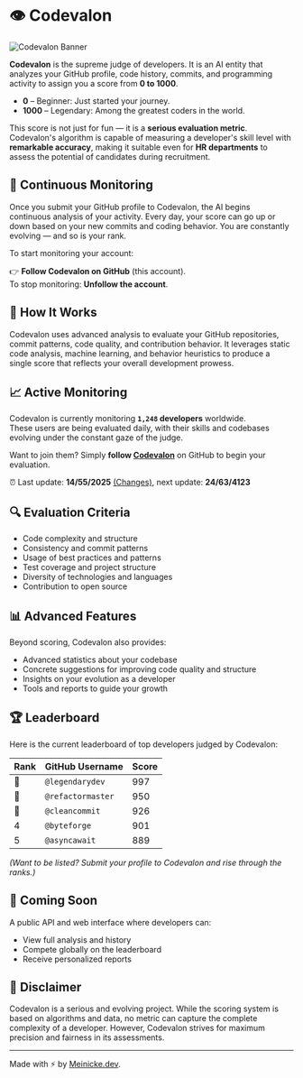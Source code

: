 # 👁️ Codevalon

![Codevalon Banner](path/to/your/image.png)

**Codevalon** is the supreme judge of developers. It is an AI entity that analyzes your GitHub profile, code history, commits, and programming activity to assign you a score from **0 to 1000**.

- **0** – Beginner: Just started your journey.
- **1000** – Legendary: Among the greatest coders in the world.

This score is not just for fun — it is a **serious evaluation metric**. Codevalon's algorithm is capable of measuring a developer's skill level with **remarkable accuracy**, making it suitable even for **HR departments** to assess the potential of candidates during recruitment.

## 🔁 Continuous Monitoring

Once you submit your GitHub profile to Codevalon, the AI begins continuous analysis of your activity. Every day, your score can go up or down based on your new commits and coding behavior. You are constantly evolving — and so is your rank.

To start monitoring your account:

👉 **Follow Codevalon on GitHub** (this account).  
To stop monitoring: **Unfollow the account**.

## 🧠 How It Works

Codevalon uses advanced analysis to evaluate your GitHub repositories, commit patterns, code quality, and contribution behavior. It leverages static code analysis, machine learning, and behavior heuristics to produce a single score that reflects your overall development prowess.

## 📈 Active Monitoring

Codevalon is currently monitoring <a class='active-developers'>**`1,248` developers**</a> worldwide.  
These users are being evaluated daily, with their skills and codebases evolving under the constant gaze of the judge.

Want to join them?
Simply **follow [Codevalon](https://github.com/codevalon-bot)** on GitHub to begin your evaluation.

⏰ Last update: <a class='last-update'>**14/55/2025** [(Changes)](https://github.com/)</a>, next update: <a class='next-update'>**24/63/4123**</a>

## 🔍 Evaluation Criteria

- Code complexity and structure
- Consistency and commit patterns
- Usage of best practices and patterns
- Test coverage and project structure
- Diversity of technologies and languages
- Contribution to open source

## 📊 Advanced Features

Beyond scoring, Codevalon also provides:

- Advanced statistics about your codebase
- Concrete suggestions for improving code quality and structure
- Insights on your evolution as a developer
- Tools and reports to guide your growth

## 🏆 Leaderboard

Here is the current leaderboard of top developers judged by Codevalon:

<!-- Leaderboard -->
| Rank | GitHub Username | Score |
|------|------------------|-------|
| 🥇  | `@legendarydev`   | 997   |
| 🥈  | `@refactormaster` | 950   |
| 🥉  | `@cleancommit`    | 926   |
| 4    | `@byteforge`      | 901   |
| 5    | `@asyncawait`     | 889   |

*(Want to be listed? Submit your profile to Codevalon and rise through the ranks.)*

## 🚀 Coming Soon

A public API and web interface where developers can:

- View full analysis and history
- Compete globally on the leaderboard
- Receive personalized reports

## 📜 Disclaimer

Codevalon is a serious and evolving project. While the scoring system is based on algorithms and data, no metric can capture the complete complexity of a developer. However, Codevalon strives for maximum precision and fairness in its assessments.

---

Made with ⚡ by [Meinicke.dev](https://meinicke.dev/).
